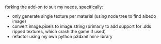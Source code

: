 forking the add-on to suit my needs, specifically:
- only generate single texture per material (using node tree to find albedo image)
- convert image.pixels to image string (primarly to add support for .dds ripped textures, which crash the game if used)
- refactor using my own python p3dxml mini-library
